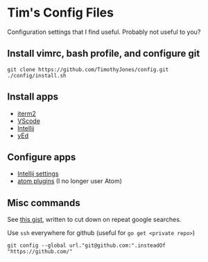 Tim's Config Files
==================

Configuration settings that I find useful. Probably not useful to you?


## Install vimrc, bash profile, and configure git

```
git clone https://github.com/TimothyJones/config.git
./config/install.sh
```

## Install apps

* [iterm2](https://iterm2.com/)
* [VScode](https://code.visualstudio.com/)
* [Intellij](https://www.jetbrains.com/idea/)
* [yEd](https://www.yworks.com/products/yed/download#download)

## Configure apps

* [Intellij settings](instructions/intellij.md)
* [atom plugins](instructions/atom.md) (I no longer user Atom)

## Misc commands

See [this gist](https://gist.github.com/TimothyJones/25670501d11b43a7e06039ffed887898), written to cut down on repeat google searches.

Use `ssh` everywhere for github (useful for `go get <private repo>`)

```
git config --global url."git@github.com:".insteadOf "https://github.com/"
```
